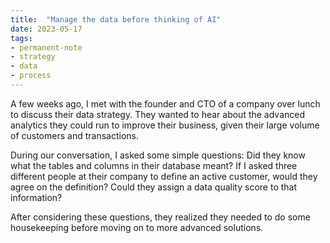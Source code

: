 ```yaml
---
title:  "Manage the data before thinking of AI"
date: 2023-05-17
tags: 
- permanent-note 
- strategy
- data
- process
---
```


A few weeks ago, I met with the founder and CTO of a company over lunch to discuss their data strategy. They wanted to hear about the advanced analytics they could run to improve their business, given their large volume of customers and transactions.

During our conversation, I asked some simple questions: Did they know what the tables and columns in their database meant? If I asked three different people at their company to define an active customer, would they agree on the definition? Could they assign a data quality score to that information?

After considering these questions, they realized they needed to do some housekeeping before moving on to more advanced solutions.









